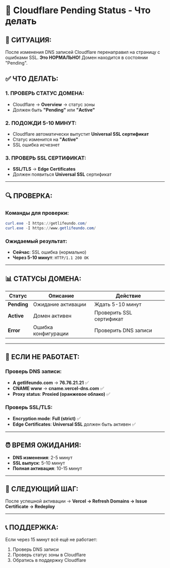 # 🚨 Cloudflare Pending Status - Что делать

## 🎯 СИТУАЦИЯ:
После изменения DNS записей Cloudflare перенаправил на страницу с ошибками SSL.
**Это НОРМАЛЬНО!** Домен находится в состоянии "Pending".

## ✅ ЧТО ДЕЛАТЬ:

### **1. ПРОВЕРЬ СТАТУС ДОМЕНА:**
- Cloudflare → **Overview** → статус зоны
- Должен быть **"Pending"** или **"Active"**

### **2. ПОДОЖДИ 5-10 МИНУТ:**
- Cloudflare автоматически выпустит **Universal SSL сертификат**
- Статус изменится на **"Active"**
- SSL ошибка исчезнет

### **3. ПРОВЕРЬ SSL СЕРТИФИКАТ:**
- **SSL/TLS** → **Edge Certificates**
- Должен появиться **Universal SSL** сертификат

---

## 🔍 ПРОВЕРКА:

### **Команды для проверки:**
```powershell
curl.exe -I https://getlifeundo.com/
curl.exe -I https://www.getlifeundo.com/
```

### **Ожидаемый результат:**
- **Сейчас**: SSL ошибка (нормально)
- **Через 5-10 минут**: `HTTP/1.1 200 OK`

---

## 📊 СТАТУСЫ ДОМЕНА:

| Статус | Описание | Действие |
|--------|----------|----------|
| **Pending** | Ожидание активации | Ждать 5-10 минут |
| **Active** | Домен активен | Проверить SSL сертификат |
| **Error** | Ошибка конфигурации | Проверить DNS записи |

---

## 🚨 ЕСЛИ НЕ РАБОТАЕТ:

### **Проверь DNS записи:**
- **A getlifeundo.com** → **76.76.21.21** ✅
- **CNAME www** → **cname.vercel-dns.com** ✅
- **Proxy status**: **Proxied (оранжевое облако)** ✅

### **Проверь SSL/TLS:**
- **Encryption mode**: **Full (strict)** ✅
- **Edge Certificates**: **Universal SSL** должен быть активен ✅

---

## ⏰ ВРЕМЯ ОЖИДАНИЯ:
- **DNS изменения**: 2-5 минут
- **SSL выпуск**: 5-10 минут
- **Полная активация**: 10-15 минут

---

## 🎯 СЛЕДУЮЩИЙ ШАГ:
После успешной активации → **Vercel → Refresh Domains → Issue Certificate → Redeploy**

---

## 📞 ПОДДЕРЖКА:
Если через 15 минут всё ещё не работает:
1. Проверь DNS записи
2. Проверь статус зоны в Cloudflare
3. Обратись в поддержку Cloudflare


